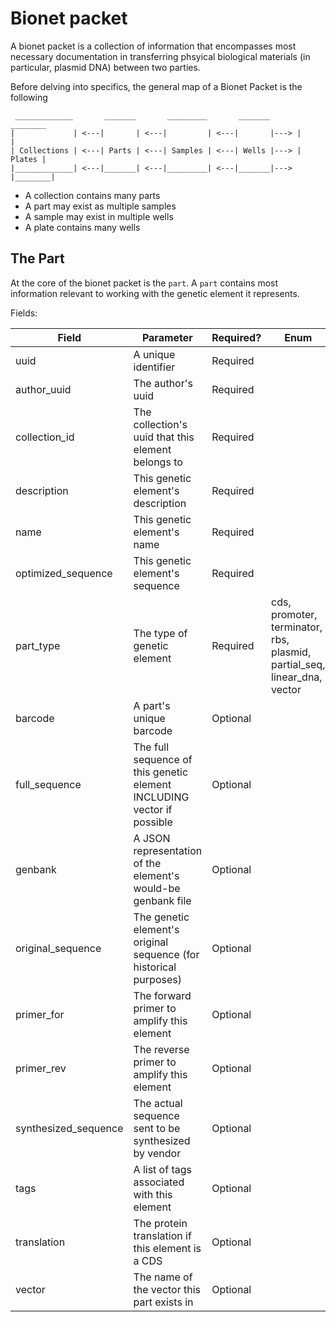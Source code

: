 # Bionet packet

A bionet packet is a collection of information that encompasses most necessary documentation in transferring phsyical biological materials (in particular, plasmid DNA) between two parties.

Before delving into specifics, the general map of a Bionet Packet is the following
```
 _____________       _______       _________       _______       ________
|             | <---|       | <---|         | <---|       |---> |        |
| Collections | <---| Parts | <---| Samples | <---| Wells |---> | Plates |
|_____________| <---|_______| <---|_________| <---|_______|---> |________|
```
- A collection contains many parts
- A part may exist as multiple samples
- A sample may exist in multiple wells
- A plate contains many wells

## The Part
At the core of the bionet packet is the `part`. A `part` contains most information relevant to working with the genetic element it represents.

Fields:

| Field | Parameter | Required? | Enum |
| ----- | --------- | --------- | ---- |
| uuid | A unique identifier | Required ||
| author_uuid | The author's uuid | Required ||
| collection_id | The collection's uuid that this element belongs to | Required ||
| description | This genetic element's description | Required ||
| name | This genetic element's name | Required ||
| optimized_sequence | This genetic element's sequence | Required ||
| part_type | The type of genetic element | Required | cds, promoter, terminator, rbs, plasmid, partial_seq, linear_dna, vector |
| barcode | A part's unique barcode | Optional ||
| full_sequence | The full sequence of this genetic element INCLUDING vector if possible | Optional ||
| genbank | A JSON representation of the element's would-be genbank file | Optional ||
| original_sequence | The genetic element's original sequence (for historical purposes) | Optional ||
| primer_for | The forward primer to amplify this element | Optional ||
| primer_rev | The reverse primer to amplify this element | Optional ||
| synthesized_sequence | The actual sequence sent to be synthesized by vendor | Optional ||
| tags | A list of tags associated with this element | Optional ||
| translation | The protein translation if this element is a CDS | Optional ||
| vector | The name of the vector this part exists in | Optional ||


